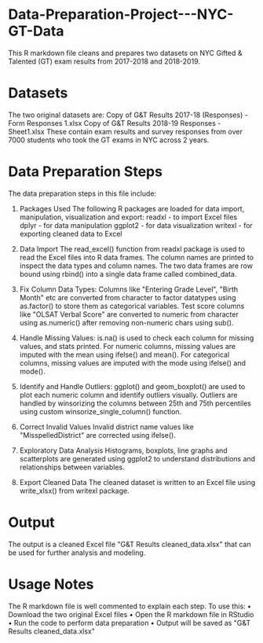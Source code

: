 # Data-Preparation-Project---NYC-GT-Data
This R markdown file cleans and prepares two datasets on NYC Gifted & Talented (GT) exam results from 2017-2018 and 2018-2019.
# Datasets
The two original datasets are:
Copy of G&T Results 2017-18 (Responses) - Form Responses 1.xlsx
Copy of G&T Results 2018-19 Responses - Sheet1.xlsx
These contain exam results and survey responses from over 7000 students who took the GT exams in NYC across 2 years.
# Data Preparation Steps
The data preparation steps in this file include:
1.	Packages Used
The following R packages are loaded for data import, manipulation, visualization and export:
readxl - to import Excel files
dplyr - for data manipulation
ggplot2 - for data visualization
writexl - for exporting cleaned data to Excel

2.	Data Import
The read_excel() function from readxl package is used to read the Excel files into R data frames.
The column names are printed to inspect the data types and column names.
The two data frames are row bound using rbind() into a single data frame called combined_data.
3. Fix Column Data Types:
Columns like "Entering Grade Level", "Birth Month" etc are converted from character to factor datatypes using as.factor() to store them as categorical variables.
Test score columns like "OLSAT Verbal Score" are converted to numeric from character using as.numeric() after removing non-numeric chars using sub().
5. Handle Missing Values:
is.na() is used to check each column for missing values, and stats printed.
For numeric columns, missing values are imputed with the mean using ifelse() and mean().
For categorical columns, missing values are imputed with the mode using ifelse() and mode().
6. Identify and Handle Outliers:
ggplot() and geom_boxplot() are used to plot each numeric column and identify outliers visually.
Outliers are handled by winsorizing the columns between 25th and 75th percentiles using custom winsorize_single_column() function.
7.	Correct Invalid Values
Invalid district name values like "MisspelledDistrict" are corrected using ifelse().
8.	Exploratory Data Analysis
Histograms, boxplots, line graphs and scatterplots are generated using ggplot2 to understand distributions and relationships between variables.
9.	Export Cleaned Data
The cleaned dataset is written to an Excel file using write_xlsx() from writexl package.
# Output
The output is a cleaned Excel file "G&T Results cleaned_data.xlsx" that can be used for further analysis and modeling.
# Usage Notes
The R markdown file is well commented to explain each step. To use this:
•	Download the two original Excel files
•	Open the R markdown file in RStudio
•	Run the code to perform data preparation
•	Output will be saved as "G&T Results cleaned_data.xlsx"
